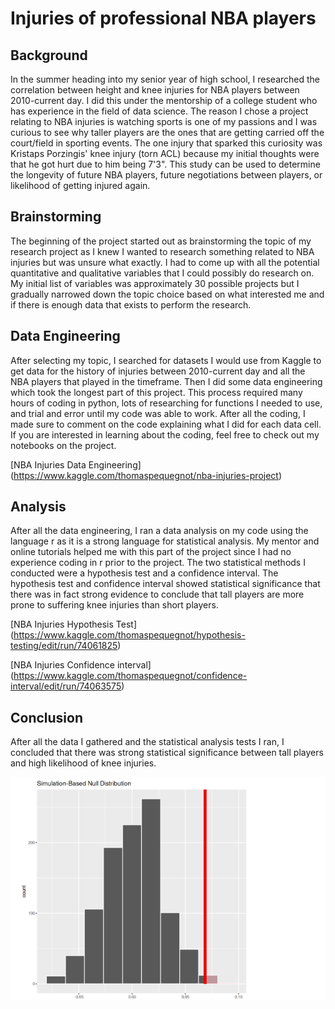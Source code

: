# Injuries of professional NBA players
## Background
In the summer heading into my senior year of high school, I researched the correlation between height and knee injuries for NBA players between 2010-current day. I did this under the mentorship of a college student who has experience in the field of data science. The reason I chose a project relating to NBA injuries is watching sports is one of my passions and I was curious to see why taller players are the ones that are getting carried off the court/field in sporting events. The one injury that sparked this curiosity was Kristaps Porzingis' knee injury (torn ACL) because my initial thoughts were that he got hurt due to him being 7'3". This study can be used to determine the longevity of future NBA players, future negotiations between players, or likelihood of getting injured again. 
## Brainstorming
The beginning of the project started out as brainstorming the topic of my research project as I knew I wanted to research something related to NBA injuries but was unsure what exactly. I had to come up with all the potential quantitative and qualitative variables that I could possibly do research on. My initial list of variables was approximately 30 possible projects but I gradually narrowed down the topic choice based on what interested me and if there is enough data that exists to perform the research. 
## Data Engineering
After selecting my topic, I searched for datasets I would use from Kaggle to get data for the history of injuries between 2010-current day and all the NBA players that played in the timeframe. Then I did some data engineering which took the longest part of this project. This process required many hours of coding in python, lots of researching for functions I needed to use, and trial and error until my code was able to work. After all the coding, I made sure to comment on the code explaining what I did for each data cell. If you are interested in learning about the coding, feel free to check out my notebooks on the project.

[NBA Injuries Data Engineering] (https://www.kaggle.com/thomaspequegnot/nba-injuries-project)
## Analysis
After all the data engineering, I ran a data analysis on my code using the language r as it is a strong language for statistical analysis. My mentor and online tutorials helped me with this part of the project since I had no experience coding in r prior to the project. The two statistical methods I conducted were a hypothesis test and a confidence interval. The hypothesis test and confidence interval showed statistical significance that there was in fact strong evidence to conclude that tall players are more prone to suffering knee injuries than short players.

[NBA Injuries Hypothesis Test] (https://www.kaggle.com/thomaspequegnot/hypothesis-testing/edit/run/74061825)

[NBA Injuries Confidence interval] (https://www.kaggle.com/thomaspequegnot/confidence-interval/edit/run/74063575)
## Conclusion
After all the data I gathered and the statistical analysis tests I ran, I concluded that there was strong statistical significance between tall players and high likelihood of knee injuries.

![test](/P-value_hypothesis_testing_graph.png)
